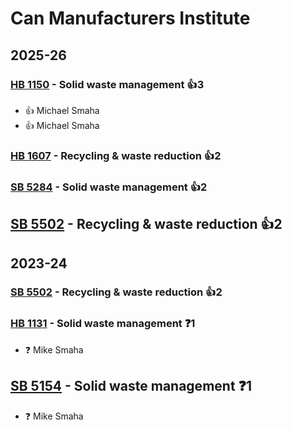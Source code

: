# Can Manufacturers Institute
## 2025-26

### [HB 1150](/bill/2025-26/hb/1150/) - Solid waste management 👍3  
* 👍 Michael Smaha
* 👍 Michael Smaha

### [HB 1607](/bill/2025-26/hb/1607/) - Recycling & waste reduction 👍2  

### [SB 5284](/bill/2025-26/sb/5284/) - Solid waste management 👍2  

## [SB 5502](/bill/2025-26/sb/5502/) - Recycling & waste reduction 👍2  

## 2023-24

### [SB 5502](/bill/2023-24/sb/5502/) - Recycling & waste reduction 👍2  

### [HB 1131](/bill/2023-24/hb/1131/) - Solid waste management   ❓1
* ❓ Mike Smaha

## [SB 5154](/bill/2023-24/sb/5154/) - Solid waste management   ❓1
* ❓ Mike Smaha
